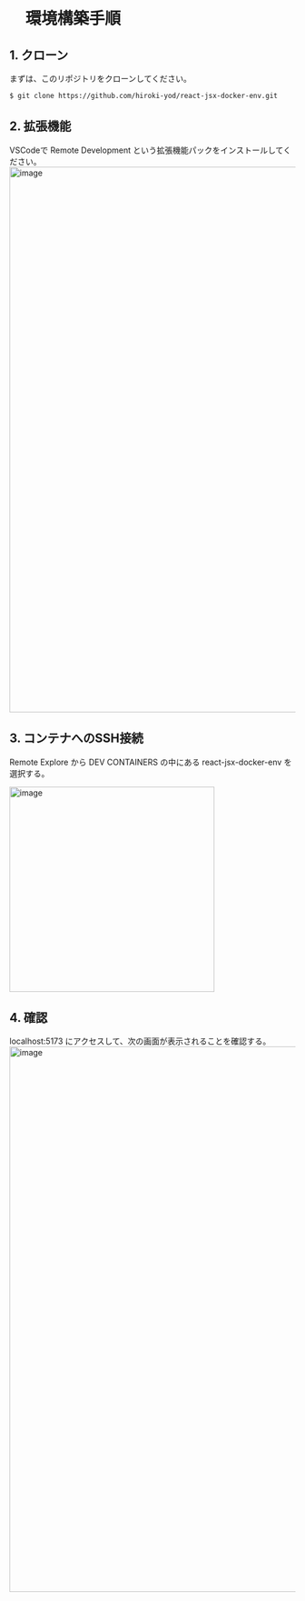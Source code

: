 # 　環境構築手順

## 1. クローン
まずは、このリポジトリをクローンしてください。
```sh
$ git clone https://github.com/hiroki-yod/react-jsx-docker-env.git
```

## 2. 拡張機能
VSCodeで Remote Development という拡張機能パックをインストールしてください。
<img width="960" alt="image" src="https://github.com/hiroki-yod/react-jsx-docker-env/assets/77391181/9f361611-da9a-4471-816f-e96189174857">

## 3. コンテナへのSSH接続

Remote Explore から DEV CONTAINERS の中にある react-jsx-docker-env を選択する。

<img width="361" alt="image" src="https://github.com/hiroki-yod/react-jsx-docker-env/assets/77391181/2d6b5177-2198-456b-b5cd-d4b7d6b2c6d2">

## 4. 確認
localhost:5173 にアクセスして、次の画面が表示されることを確認する。
<img width="960" alt="image" src="https://github.com/hiroki-yod/react-jsx-docker-env/assets/77391181/268ca07c-3763-4120-8293-8dbb5044e7d4">

